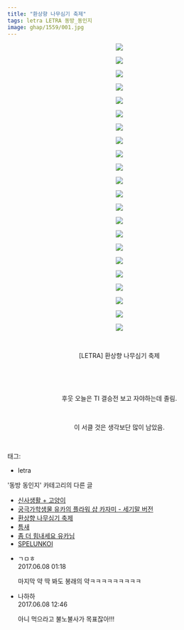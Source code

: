 ```yaml
---
title: "환상향 나무심기 축제"
tags: letra LETRA 동방_동인지
image: ghap/1559/001.jpg
---
```

<div class="article">
<p style="text-align: center; clear: none; float: none;"><img src="{{ site.nasurl }}/ghap/1559/001.jpg"/></p>
<p style="text-align: center; clear: none; float: none;"><img src="{{ site.nasurl }}/ghap/1559/002.jpg"/></p>
<p style="text-align: center; clear: none; float: none;"><img src="{{ site.nasurl }}/ghap/1559/003.jpg"/></p>
<p style="text-align: center; clear: none; float: none;"><img src="{{ site.nasurl }}/ghap/1559/004.jpg"/></p>
<p style="text-align: center; clear: none; float: none;"><img src="{{ site.nasurl }}/ghap/1559/005.jpg"/></p>
<p style="text-align: center; clear: none; float: none;"><img src="{{ site.nasurl }}/ghap/1559/006.jpg"/></p>
<p style="text-align: center; clear: none; float: none;"><img src="{{ site.nasurl }}/ghap/1559/007.jpg"/></p>
<p style="text-align: center; clear: none; float: none;"><img src="{{ site.nasurl }}/ghap/1559/008.jpg"/></p>
<p style="text-align: center; clear: none; float: none;"><img src="{{ site.nasurl }}/ghap/1559/009.jpg"/></p>
<p style="text-align: center; clear: none; float: none;"><img src="{{ site.nasurl }}/ghap/1559/010.jpg"/></p>
<p style="text-align: center; clear: none; float: none;"><img src="{{ site.nasurl }}/ghap/1559/011.jpg"/></p>
<p style="text-align: center; clear: none; float: none;"><img src="{{ site.nasurl }}/ghap/1559/012.jpg"/></p>
<p style="text-align: center; clear: none; float: none;"><img src="{{ site.nasurl }}/ghap/1559/013.jpg"/></p>
<p style="text-align: center; clear: none; float: none;"><img src="{{ site.nasurl }}/ghap/1559/014.jpg"/></p>
<p style="text-align: center; clear: none; float: none;"><img src="{{ site.nasurl }}/ghap/1559/015.jpg"/></p>
<p style="text-align: center; clear: none; float: none;"><img src="{{ site.nasurl }}/ghap/1559/016.jpg"/></p>
<p style="text-align: center; clear: none; float: none;"><img src="{{ site.nasurl }}/ghap/1559/017.jpg"/></p>
<p style="text-align: center; clear: none; float: none;"><img src="{{ site.nasurl }}/ghap/1559/018.jpg"/></p>
<p style="text-align: center; clear: none; float: none;"><img src="{{ site.nasurl }}/ghap/1559/019.jpg"/></p>
<p style="text-align: center; clear: none; float: none;"><img src="{{ site.nasurl }}/ghap/1559/020.jpg"/></p>
<p style="text-align: center; clear: none; float: none;"><img src="{{ site.nasurl }}/ghap/1559/021.jpg"/></p>
<p style="text-align: center; clear: none; float: none;"><img src="{{ site.nasurl }}/ghap/1559/022.jpg"/></p>
<p style="text-align: center; clear: none; float: none;"><br/></p>
<p style="text-align: center; clear: none; float: none;">[LETRA] 환상향 나무심기 축제</p>
<p style="text-align: center; clear: none; float: none;"><br/></p>
<p style="text-align: center; clear: none; float: none;"><br/></p>
<p style="text-align: center; clear: none; float: none;">후웃 오늘은 TI 결승전 보고 자야하는데 졸림.</p>
<p style="text-align: center; clear: none; float: none;"><br/></p>
<p style="text-align: center; clear: none; float: none;">이 서클 것은 생각보단 많이 남았음.</p>
<p><br/></p>
</div><div class="tagTrail">
<p>태그: </p>
<ul>
<li>letra</li>
</ul>
</div><div class="another">
<p>'동방 동인지' 카테고리의 다른 글</p>
<ul>
<li><a href="/2016-08-14-ghap_1561">신사생활 + 고양이</a></li>
<li><a href="/2016-08-14-ghap_1560">궁극가학생물 유카의 플라워 샵 카자미 - 세기말 버전</a></li>
<li><a href="/2016-08-14-ghap_1559">환상향 나무심기 축제</a></li>
<li><a href="/2016-08-14-ghap_1558">틈새</a></li>
<li><a href="/2016-08-13-ghap_1557">좀 더 힘내세요 유카님</a></li>
<li><a href="/2016-08-13-ghap_1556">SPELUNKOI</a></li>
</ul>
</div><div class="cb_module cb_fluid">
<div class="cb_wrt cb_profile">
<div class="comment">
<ul>
<li class="cb_thumb_off" id="comment15008481">
<div class="cb_comment_area">
<div class="cb_info_area">
<div class="cb_section">
<span class="cb_nick_name">ㄱㅁㅎ</span>
</div>
<div class="cb_section">
<span class="cb_date">2017.06.08 01:18 </span>
</div>
</div>
<div class="cb_dsc_comment">
<p class="cb_dsc">
											마지막 약 딱 봐도 봉래의 약ㅋㅋㅋㅋㅋㅋㅋㅋㅋ
										</p>
</div>
</div></li>
<li class="cb_thumb_off" id="comment15008685">
<div class="cb_comment_area">
<div class="cb_info_area">
<div class="cb_section">
<span class="cb_nick_name">나하하</span>
</div>
<div class="cb_section">
<span class="cb_date">2017.06.08 12:46 </span>
</div>
</div>
<div class="cb_dsc_comment">
<p class="cb_dsc">
											아니 먹으라고 불노불사가 목표잖아!!!
										</p>
</div>
</div></li>
</ul>
</div>
</div><!-- commentList close -->
</div>